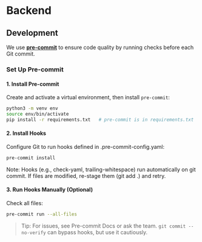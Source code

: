 
# Backend

## Development

We use [**pre-commit**](https://pre-commit.com) to ensure code quality by running checks before each Git commit.

### Set Up Pre-commit

#### 1. Install Pre-commit
Create and activate a virtual environment, then install `pre-commit`:

```bash
python3 -m venv env
source env/bin/activate
pip install -r requirements.txt   # pre-commit is in requirements.txt
```

#### 2. Install Hooks
Configure Git to run hooks defined in .pre-commit-config.yaml:
```bash
pre-commit install
```

Note: Hooks (e.g., check-yaml, trailing-whitespace) run automatically on git commit. If files are modified, re-stage them (git add .) and retry.

#### 3. Run Hooks Manually (Optional)
Check all files:

```bash
pre-commit run --all-files
```

> Tip: For issues, see Pre-commit Docs or ask the team. `git commit --no-verify` can bypass hooks, but use it cautiously.
